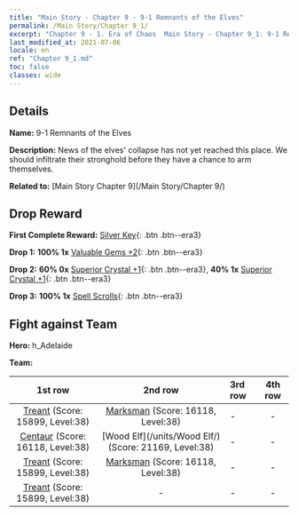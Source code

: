 ```yaml
---
title: "Main Story - Chapter 9 - 9-1 Remnants of the Elves"
permalink: /Main Story/Chapter 9_1/
excerpt: "Chapter 9 - 1. Era of Chaos  Main Story - Chapter 9_1. 9-1 Remnants of the Elves"
last_modified_at: 2021-07-06
locale: en
ref: "Chapter 9_1.md"
toc: false
classes: wide
---
```


## Details

 **Name:** 9-1 Remnants of the Elves

 **Description:** News of the elves' collapse has not yet reached this place. We should infiltrate their stronghold before they have a chance to arm themselves.

 **Related to:** [Main Story Chapter 9](/Main Story/Chapter 9/)

## Drop Reward

 **First Complete Reward:** [Silver Key](/Items/con_693/){: .btn .btn--era3}

 **Drop 1:** **100% 1x** [Valuable Gems +2](/Items/mat_30/){: .btn .btn--era3}

 **Drop 2:** **60% 0x** [Superior Crystal +1](/Items/mat_24/){: .btn .btn--era3}, **40% 1x** [Superior Crystal +1](/Items/mat_24/){: .btn .btn--era3}

 **Drop 3:** **100% 1x** [Spell Scrolls](/Items/con_694/){: .btn .btn--era3}


## Fight against Team
 **Hero:** h_Adelaide

 **Team:**


  | 1st row | 2nd row | 3rd row | 4th row |
  |:----:|:----:|:----|:----:|
  | [Treant](/units/Treant/) (Score: 15899, Level:38)  | [Marksman](/units/Marksman/) (Score: 16118, Level:38)  | - | - |
  | [Centaur](/units/Centaur/) (Score: 16118, Level:38)  | [Wood Elf](/units/Wood Elf/) (Score: 21169, Level:38)  | - | - |
  | [Treant](/units/Treant/) (Score: 15899, Level:38)  | [Marksman](/units/Marksman/) (Score: 16118, Level:38)  | - | - |
  | [Treant](/units/Treant/) (Score: 15899, Level:38)  | - | - | - |


